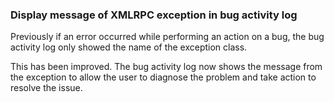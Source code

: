 ### Display message of XMLRPC exception in bug activity log

Previously if an error occurred while performing an action on a bug, the bug
activity log only showed the name of the exception class.

This has been improved. The bug activity log now shows the message from the
exception to allow the user to diagnose the problem and take action to resolve
the issue.
